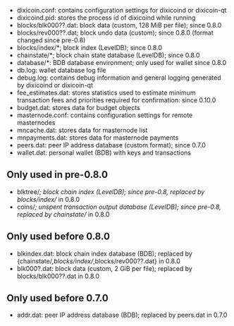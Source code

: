
* dixicoin.conf: contains configuration settings for dixicoind or dixicoin-qt
* dixicoind.pid: stores the process id of dixicoind while running
* blocks/blk000??.dat: block data (custom, 128 MiB per file); since 0.8.0
* blocks/rev000??.dat; block undo data (custom); since 0.8.0 (format changed since pre-0.8)
* blocks/index/*; block index (LevelDB); since 0.8.0
* chainstate/*; block chain state database (LevelDB); since 0.8.0
* database/*: BDB database environment; only used for wallet since 0.8.0
* db.log: wallet database log file
* debug.log: contains debug information and general logging generated by dixicoind or dixicoin-qt
* fee_estimates.dat: stores statistics used to estimate minimum transaction fees and priorities required for confirmation: since 0.10.0
* budget.dat: stores data for budget objects
* masternode.conf: contains configuration settings for remote masternodes
* mncache.dat: stores data for masternode list
* mnpayments.dat: stores data for masternode payments
* peers.dat: peer IP address database (custom format); since 0.7.0
* wallet.dat: personal wallet (BDB) with keys and transactions

Only used in pre-0.8.0
---------------------
* blktree/*; block chain index (LevelDB); since pre-0.8, replaced by blocks/index/* in 0.8.0
* coins/*; unspent transaction output database (LevelDB); since pre-0.8, replaced by chainstate/* in 0.8.0

Only used before 0.8.0
---------------------
* blkindex.dat: block chain index database (BDB); replaced by {chainstate/*,blocks/index/*,blocks/rev000??.dat} in 0.8.0
* blk000?.dat: block data (custom, 2 GiB per file); replaced by blocks/blk000??.dat in 0.8.0

Only used before 0.7.0
---------------------
* addr.dat: peer IP address database (BDB); replaced by peers.dat in 0.7.0
